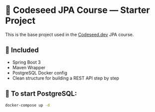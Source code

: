 # 🚀 Codeseed JPA Course — Starter Project

This is the base project used in the [Codeseed.dev](https://codeseed.dev) JPA course.

## 🧱 Included

- Spring Boot 3 
- Maven Wrapper
- PostgreSQL Docker config
- Clean structure for building a REST API step by step

## 🐳 To start PostgreSQL:

```bash
docker-compose up -d
